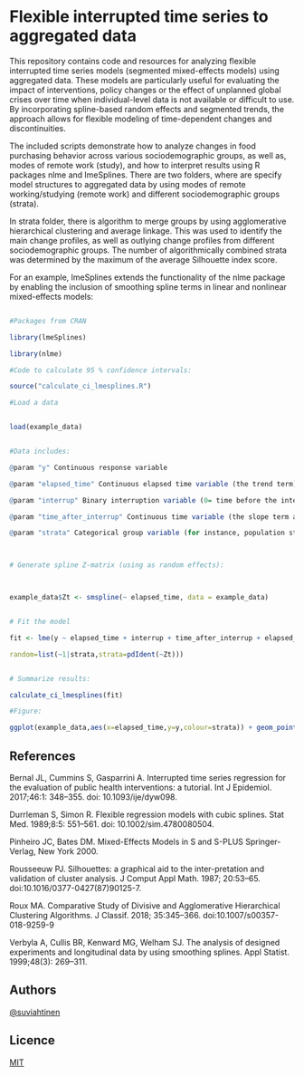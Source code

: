 # Flexible interrupted time series to aggregated data

This repository contains code and resources for analyzing flexible interrupted time series models (segmented mixed-effects models) using aggregated data. These models are particularly useful for evaluating the impact of interventions, policy changes or the effect of unplanned global crises over time when individual-level data is not available or difficult to use. By incorporating spline-based random effects and segmented trends, the approach allows for flexible modeling of time-dependent changes and discontinuities. 

The included scripts demonstrate how to analyze changes in food purchasing behavior across various sociodemographic groups, as well as, modes of remote work (study), and how to interpret results using R packages nlme and lmeSplines. There are two folders, where are specify model structures to aggregated data by using modes of remote working/studying (remote work) and different sociodemographic groups (strata). 


In strata folder, there is algorithm to merge groups by using agglomerative hierarchical clustering and average linkage. This was used to identify the main change profiles, as well as outlying change profiles from different sociodemographic groups. The number of algorithmically combined strata was determined by the maximum of the average Silhouette index score. 





For an example, lmeSplines extends the functionality of the nlme package by enabling the inclusion of smoothing spline terms in linear and nonlinear mixed-effects models:





```R

#Packages from CRAN

library(lmeSplines)

library(nlme)

#Code to calculate 95 % confidence intervals:

source("calculate_ci_lmesplines.R")

#Load a data


load(example_data)


#Data includes:

@param "y" Continuous response variable

@param "elapsed_time" Continuous elapsed time variable (the trend term)

@param "interrup" Binary interruption variable (0= time before the interruption point, 1= time after the interruption point.

@param "time_after_interrup" Continuous time variable (the slope term after the interruption point)

@param "strata" Categorical group variable (for instance, population strata)



# Generate spline Z-matrix (using as random effects):



example_data$Zt <- smspline(~ elapsed_time, data = example_data)


# Fit the model

fit <- lme(y ~ elapsed_time + interrup + time_after_interrup + elapsed_time:strata + interrup:strata + time_after_interrup:strata, data=example_data,

random=list(~1|strata,strata=pdIdent(~Zt)))


# Summarize results:

calculate_ci_lmesplines(fit)

#Figure:

ggplot(example_data,aes(x=elapsed_time,y=y,colour=strata)) + geom_point() + geom_line(aes(y = fitted(fit))) + labs(y="Response",x="Time",colour="Strata") 


```


## References

Bernal JL, Cummins S, Gasparrini A. Interrupted time series regression for the evaluation of public health interventions: a tutorial. Int J Epidemiol. 2017;46:1: 348–355. doi: 10.1093/ije/dyw098. 

Durrleman S, Simon R. Flexible regression models with cubic splines. Stat Med. 1989;8:5: 551–561. doi: 10.1002/sim.4780080504. 

Pinheiro JC, Bates DM. Mixed-Effects Models in S and S-PLUS Springer-Verlag, New York 2000.

Rousseeuw PJ. Silhouettes: a graphical aid to the inter-pretation and validation of cluster analysis. J Comput Appl Math. 1987; 20:53–65. doi:10.1016/0377-0427(87)90125-7.

Roux MA. Comparative Study of Divisive and Agglomerative Hierarchical Clustering Algorithms. J Classif. 2018; 35:345–366. doi:10.1007/s00357-018-9259-9

Verbyla A, Cullis BR, Kenward MG, Welham SJ. The analysis of designed experiments and longitudinal data by using smoothing splines. Appl Statist. 1999;48(3): 269–311.



## Authors



[@suviahtinen](https://www.github.com/suviahtinen)



## Licence



[MIT](https://choosealicense.com/licenses/mit/)
